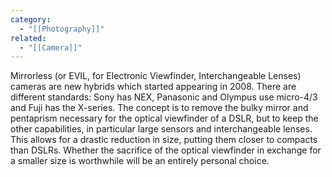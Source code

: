 ```yaml
---
category:
  - "[[Photography]]"
related:
  - "[[Camera]]"
---
```

Mirrorless (or EVIL, for Electronic Viewfinder, Interchangeable Lenses) cameras are new hybrids which started appearing in 2008. There are different standards: Sony has NEX, Panasonic and Olympus use micro-4/3 and Fuji has the X-series. The concept is to remove the bulky mirror and pentaprism necessary for the optical viewfinder of a DSLR, but to keep the other capabilities, in particular large sensors and interchangeable lenses. This allows for a drastic reduction in size, putting them closer to compacts than DSLRs. Whether the sacrifice of the optical viewfinder in exchange for a smaller size is worthwhile will be an entirely personal choice.